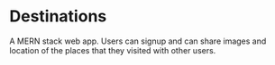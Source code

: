 # Destinations
A MERN stack web app. 
Users can signup and can share images and location of the places that they visited with other users.
